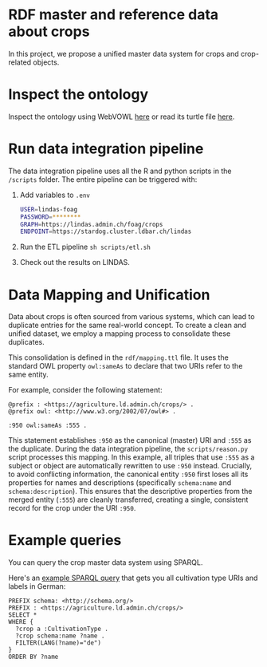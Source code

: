 # RDF master and reference data about crops

In this project, we propose a unified master data system for crops and crop-related objects.

# Inspect the ontology

Inspect the ontology using WebVOWL [here](https://service.tib.eu/webvowl/#iri=https://raw.githubusercontent.com/blw-ofag-ufag/crops/refs/heads/main/rdf/ontology.ttl) or read its turtle file [here](https://raw.githubusercontent.com/blw-ofag-ufag/crops/refs/heads/main/rdf/ontology.ttl).

# Run data integration pipeline

The data integration pipeline uses all the R and python scripts in the `/scripts` folder. The entire pipeline can be triggered with:

1. Add variables to `.env`

    ```sh
    USER=lindas-foag
    PASSWORD=********
    GRAPH=https://lindas.admin.ch/foag/crops
    ENDPOINT=https://stardog.cluster.ldbar.ch/lindas
    ```

2. Run the ETL pipeline `sh scripts/etl.sh`
3. Check out the results on LINDAS.

# Data Mapping and Unification

Data about crops is often sourced from various systems, which can lead to duplicate entries for the same real-world concept. To create a clean and unified dataset, we employ a mapping process to consolidate these duplicates.

This consolidation is defined in the `rdf/mapping.ttl` file. It uses the standard OWL property `owl:sameAs` to declare that two URIs refer to the same entity.

For example, consider the following statement:

```ttl
@prefix : <https://agriculture.ld.admin.ch/crops/> .
@prefix owl: <http://www.w3.org/2002/07/owl#> .

:950 owl:sameAs :555 .
```

This statement establishes `:950` as the canonical (master) URI and `:555` as the duplicate. During the data integration pipeline, the `scripts/reason.py` script processes this mapping.
In this example, all triples that use `:555` as a subject or object are automatically rewritten to use `:950` instead.
Crucially, to avoid conflicting information, the canonical entity `:950` first loses all its properties for names and descriptions (specifically `schema:name` and `schema:description`).
This ensures that the descriptive properties from the merged entity (`:555`) are cleanly transferred, creating a single, consistent record for the crop under the URI `:950`.

# Example queries

You can query the crop master data system using SPARQL.

Here's an [example SPARQL query](https://s.zazuko.com/2SyHoth) that gets you all cultivation type URIs and labels in German:

```sparql
PREFIX schema: <http://schema.org/>
PREFIX : <https://agriculture.ld.admin.ch/crops/>
SELECT *
WHERE {
  ?crop a :CultivationType .
  ?crop schema:name ?name .
  FILTER(LANG(?name)="de")
}
ORDER BY ?name
```